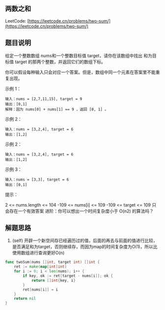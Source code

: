 ## 两数之和

LeetCode: [https://leetcode.cn/problems/two-sum/](https://leetcode.cn/problems/two-sum/)

## 题目说明

给定一个整数数组 nums和一个整数目标值 target，请你在该数组中找出 和为目标值 target 的那两个整数，并返回它们的数组下标。

你可以假设每种输入只会对应一个答案。但是，数组中同一个元素在答案里不能重复出现。

示例 1：
```text
输入：nums = [2,7,11,15], target = 9
输出：[0,1]
解释：因为 nums[0] + nums[1] == 9 ，返回 [0, 1] 。
```
示例 2：
```text
输入：nums = [3,2,4], target = 6
输出：[1,2]
```
示例 2：
```text
输入：nums = [3,2,4], target = 6
输出：[1,2]
```
示例 3：
```text
输入：nums = [3,3], target = 6
输出：[0,1]
```

提示：

2 <= nums.length <= 104
-109 <= nums[i] <= 109
-109 <= target <= 109
只会存在一个有效答案
进阶：你可以想出一个时间复杂度小于 O(n2) 的算法吗？

## 解题思路

1. (self) 开辟一个新空间存已经遍历过的值，后面的再去与前面的值进行比较，是否满足和为target，否则继续存，而因为map的时间复杂度为O(1)，所以比使用数组进行查询更好O(n)

```go
func twoSum(nums []int, target int) []int {
    ret := make(map[int]int)
	for i := 0; i < len(nums); i++ {
		if key, ok := ret[target - nums[i]]; ok {
			return []int{key, i}
		}
		ret[nums[i]] = i
	}
	return nil
}
```